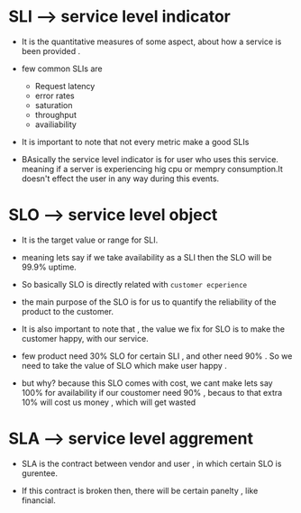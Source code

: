 
# SLI --> service level indicator

- It is the quantitative measures of some aspect, about how a service is been provided .
- few common SLIs are
    - Request latency
    - error rates
    - saturation 
    - throughput
    - availiability


- It is important to note that not every metric make a good SLIs
- BAsically the service level indicator is for user who uses this service. meaning if a server is experiencing hig cpu or mempry consumption.It doesn't effect the user in any way during this events.


# SLO --> service level object

- It is the target value or range for SLI.

- meaning lets say if we take availability as a SLI then the SLO will be 99.9% uptime.

- So basically SLO is directly related with `customer ecperience` 
- the main purpose of the SLO is for us to quantify the reliability of the product to the customer.


- It is also important to note that , the value we fix for SLO is to make the customer happy, with our service.
- few product need 30% SLO for certain SLI , and other need 90% . So we need to take the value of SLO which make user happy . 
- but why? because this SLO comes with cost, we cant make lets say 100% for availability if our coustomer need 90% , becaus to that extra 10% will cost us money , which will get wasted





# SLA --> service level aggrement

- SLA is the contract between vendor and user , in which certain SLO is gurentee.

- If this contract is broken then, there will be certain panelty , like financial.
















































